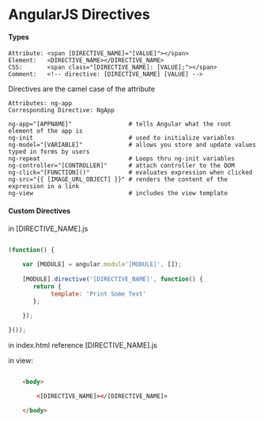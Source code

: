 AngularJS Directives
====================

#### Types

    Attribute: <span [DIRECTIVE_NAME]="[VALUE]"></span>
    Element:   <DIRECTIVE_NAME></DIRECTIVE_NAME>
    CSS:       <span class="[DIRECTIVE_NAME]: [VALUE];"></span>
    Comment:   <!-- directive: [DIRECTIVE_NAME] [VALUE] -->


Directives are the camel case of the attribute 

    Attributes: ng-app
    Corresponding Directive: NgApp

    ng-app="[APPNAME]"                # tells Angular what the root element of the app is
    ng-init                           # used to initialize variables
    ng-model="[VARIABLE]"             # allows you store and update values typed in forms by users
    ng-repeat                         # Loops thru ng-init variables
    ng-controller="[CONTROLLER]"      # attach controller to the DOM
    ng-click="[FUNCTION]()"           # evaluates expression when clicked
    ng-src="{{ [IMAGE_URL_OBJECT] }}" # renders the content of the expression in a link
    ng-view                           # includes the view template


#### Custom Directives

in [DIRECTIVE_NAME].js


```javascript

(function() {
    
    var [MODULE] = angular.module'[MODULE]', []);
    
    [MODULE].directive('[DIRECTIVE_NAME]', function() {
       return {
            template: 'Print Some Text'
       }; 
        
    });

}());

```

in index.html reference [DIRECTIVE_NAME].js


in view:

``` html

    <body>

        <[DIRECTIVE_NAME]></[DIRECTIVE_NAME]>

    </body>

```